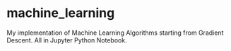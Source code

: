 # machine_learning
My implementation of Machine Learning Algorithms starting from Gradient Descent. All in Jupyter Python Notebook.
